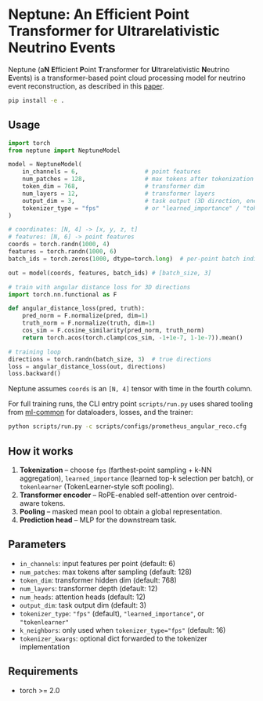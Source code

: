 # Neptune: An Efficient Point Transformer for Ultrarelativistic Neutrino Events

Neptune (a**N** **E**fficient **P**oint **T**ransformer for **U**ltrarelativistic **N**eutrino **E**vents) is a transformer-based point cloud processing model for neutrino event reconstruction, as described in this [paper](https://arxiv.org/abs/2510.01733).

```bash
pip install -e .
```

## Usage

```python
import torch
from neptune import NeptuneModel

model = NeptuneModel(
    in_channels = 6,                   # point features
    num_patches = 128,                 # max tokens after tokenization
    token_dim = 768,                   # transformer dim
    num_layers = 12,                   # transformer layers
    output_dim = 3,                    # task output (3D direction, energy, etc.)
    tokenizer_type = "fps"             # or "learned_importance" / "tokenlearner"
)

# coordinates: [N, 4] -> [x, y, z, t]
# features: [N, 6] -> point features
coords = torch.randn(1000, 4)
features = torch.randn(1000, 6)
batch_ids = torch.zeros(1000, dtype=torch.long)  # per-point batch indices

out = model(coords, features, batch_ids) # [batch_size, 3]

# train with angular distance loss for 3D directions
import torch.nn.functional as F

def angular_distance_loss(pred, truth):
    pred_norm = F.normalize(pred, dim=1)
    truth_norm = F.normalize(truth, dim=1) 
    cos_sim = F.cosine_similarity(pred_norm, truth_norm)
    return torch.acos(torch.clamp(cos_sim, -1+1e-7, 1-1e-7)).mean()

# training loop
directions = torch.randn(batch_size, 3)  # true directions
loss = angular_distance_loss(out, directions)
loss.backward()
```

Neptune assumes `coords` is an `[N, 4]` tensor with time in the fourth column.

For full training runs, the CLI entry point `scripts/run.py` uses shared tooling from [ml-common](https://github.com/felixyu7/ml-common) for dataloaders, losses, and the trainer:

```bash
python scripts/run.py -c scripts/configs/prometheus_angular_reco.cfg
```

## How it works

1. **Tokenization** – choose `fps` (farthest-point sampling + k-NN aggregation), `learned_importance` (learned top-k selection per batch), or `tokenlearner` (TokenLearner-style soft pooling).
2. **Transformer encoder** – RoPE-enabled self-attention over centroid-aware tokens.
3. **Pooling** – masked mean pool to obtain a global representation.
4. **Prediction head** – MLP for the downstream task.

## Parameters

- `in_channels`: input features per point (default: 6)
- `num_patches`: max tokens after sampling (default: 128) 
- `token_dim`: transformer hidden dim (default: 768)
- `num_layers`: transformer depth (default: 12)
- `num_heads`: attention heads (default: 12)
- `output_dim`: task output dim (default: 3)
- `tokenizer_type`: `"fps"` (default), `"learned_importance"`, or `"tokenlearner"`
- `k_neighbors`: only used when `tokenizer_type="fps"` (default: 16)
- `tokenizer_kwargs`: optional dict forwarded to the tokenizer implementation

## Requirements

- torch >= 2.0
